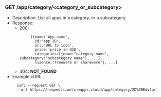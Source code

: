 ### GET /app/category/<category_or_subcategory>
* Description: List all apps in a category, or a subcategory
* Response:
    * 200: 
      ```
           [{name:'App name',
             id:'app ID',
             url:'URL to icon',
             price:'price in USD',
             categories:[{name:"category name", subcategory:"subcategory name"}, ...],
             lisence:'freeware or shareware'}, ...]
    * 404: **NOT_FOUND**
* Example cURL:
  ```
    curl --request GET \
    --url https://requests.onlineapps.cloud/app/category/2D%20Editor
